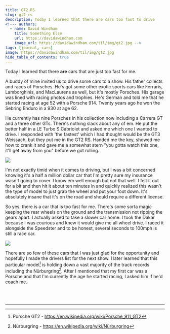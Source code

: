 ```yaml
---
title: GT2 RS
slug: gt2-rs
description: Today I learned that there are cars too fast to drive
<!--- authors:
  - name: David Windham
    title: Something Else
    url: https://davidawindham.com
    image_url: https://davidawindham.com/til/img/gt2.jpg -->
tags: [journal, cars]
image: https://davidawindham.com/til/img/gt2.jpg
hide_table_of_contents: true
---
```


Today I learned that there **are** cars that are just too fast for me. 

<!-- truncate -->



A buddy of mine invited us to drive some cars to a show. His father collects and races of Porsches. He's got some other exotic sports cars like Ferraris, Lamborghinis, and MacLaurens as well, but it's mostly Porsches. His garage was lined with racing photos and trophies. He's German and told me that he started racing at age 52 with a Porsche 914. Twenty years ago he won the Sebring Enduro in a 930 at age 62. 

He currently has nine Porsches in his collection now including a Carrera GT and a three other GTs. There's nothing slack about any of em. He put the better half in a LE Turbo S Cabriolet and asked me which one I wanted to drive. I responded with 'the fastest' which I had thought would be the GT3 Weissach, but they put me in the GT2 RS. Handed me the key, showed me how to crank it and gave me a somewhat stern "you gotta watch this one, it'll get away from you" before we got rolling. 

![](/img/gt2.jpg)

I'm not exactly timid when it comes to driving, but I was a bit concerned knowing it's a half a million dollar car that I'm pretty sure my insurance wasn't going to cover. I know em well enough but not that well. I felt it out for a bit and then hit it about ten minutes in and quickly realized this wasn't the type of model to just grab the wheel and put your foot down. It's absolutely insane that it's on the road and should require a different license. 

So yes, there is a car that is too fast for me. There's some sorta magic keeping the rear wheels on the ground and the transmission not ripping the gears apart. I actually asked to take a slower car home. I took the Dakar because I was courious and knew it would give me all wheel drive. I raced it alongside the Speedster and to be honest, several seconds to 100mph is still a race car. 

![](/img/gt2-rs.jpg)

There are so few of these cars that I was just glad for the opportunity and hopefully I made the drivers list for the next show. I later learned that this particular model[^1] is holding down a vast majority of the track records including the Nürburgring[^2]. After I mentioned that my first car was a Porsche and that I'm currently the age he started racing, I asked him if he'd coach me.


<div><br/><br/></div>

---

[^1]: Porsche GT2 - https://en.wikipedia.org/wiki/Porsche_911_GT2
[^2]: Nürburgring - https://en.wikipedia.org/wiki/Nürburgring